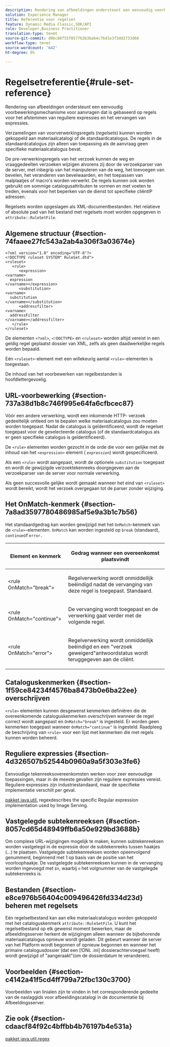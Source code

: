 ```yaml
---
description: Rendering van afbeeldingen ondersteunt een eenvoudig voorbewerkingsmechanisme voor aanvragen dat is gebaseerd op regels voor het afstemmen van reguliere expressies en het vervangen van expressies.
solution: Experience Manager
title: Referentie voor regelset
feature: Dynamic Media Classic,SDK/API
role: Developer,Business Practitioner
translation-type: tm+mt
source-git-commit: d0bc88f55f857762b3bab4c76d1e3f3dd2733d60
workflow-type: tm+mt
source-wordcount: '642'
ht-degree: 0%

---
```



# Regelsetreferentie{#rule-set-reference}

Rendering van afbeeldingen ondersteunt een eenvoudig voorbewerkingsmechanisme voor aanvragen dat is gebaseerd op regels voor het afstemmen van reguliere expressies en het vervangen van expressies.

<!--<a id="section_F44601A65CE1451EAD0A449C66B773CC"></a>-->

Verzamelingen van voorverwerkingsregels (*regelsets*) kunnen worden gekoppeld aan materiaalcatalogi of de standaardcatalogus. De regels in de standaardcatalogus zijn alleen van toepassing als de aanvraag geen specifieke materiaalcatalogus bevat.

De pre-verwerkingsregels van het verzoek kunnen de weg en vraaggedeelten verzoeken wijzigen alvorens zij door de verzoekparser van de server, met inbegrip van het manipuleren van de weg, het toevoegen van bevelen, het veranderen van bevelwaarden, en het toepassen van malplaatjes of macro&#39;s worden verwerkt. De regels kunnen ook worden gebruikt om sommige catalogusattributen te vormen en met voeten te treden, evenals voor het beperken van de dienst tot specifieke cliëntIP adressen.

Regelsets worden opgeslagen als XML-documentbestanden. Het relatieve of absolute pad van het bestand met regelsets moet worden opgegeven in `attribute::RuleSetFile`.

## Algemene structuur {#section-74faaee27fc543a2ab4a306f3a03674e}

```
<?xml version="1.0" encoding="UTF-8"?>
<!DOCTYPE ruleset SYSTEM" RuleSet.dtd">
<ruleset>
   <rule>
      <expression>
<varname>
  expression
</varname></expression>
      <substitution>
<varname>
  substitution
</varname></substitution>
      <addressfilter>
<varname>
  addressFilter
</varname></addressfilter>
   </rule>
</ruleset>
```

De elementen `<?xml>`, `<!DOCTYPE>` en `<ruleset>` worden altijd vereist in een geldig regel geplaatst dossier van XML, zelfs als geen daadwerkelijke regels worden bepaald.

Eén `<ruleset>`-element met een willekeurig aantal `<rule>`-elementen is toegestaan.

De inhoud van het voorbewerken van regelbestanden is hoofdlettergevoelig.

## URL-voorbewerking {#section-737a38d1b8c746f995e64fa6cfbcec87}

Vóór een andere verwerking, wordt een inkomende HTTP- verzoek gedeeltelijk ontleed om te bepalen welke materiaalcatalogus zou moeten worden toegepast. Nadat de catalogus is geïdentificeerd, wordt de regelset toegepast voor de geselecteerde catalogus (of de standaardcatalogus als er geen specifieke catalogus is geïdentificeerd).

De `<rule>` elementen worden gezocht in de orde die voor een gelijke met de inhoud van het `<expression>` element ( *`expression`*) wordt gespecificeerd.

Als een `<rule>` wordt aangepast, wordt de optionele *`substitution`* toegepast en wordt de gewijzigde verzoektekenreeks doorgegeven aan de verzoekparser van de server voor normale verwerking.

Als geen succesvolle gelijke wordt gemaakt wanneer het eind van `<ruleset>` wordt bereikt, wordt het verzoek overgegaan tot de parser zonder wijziging.

## Het OnMatch-kenmerk {#section-7a8ad3597780486985af5e9a3b1c7b56}

Het standaardgedrag kan worden gewijzigd met het `OnMatch`-kenmerk van de `<rule>`-elementen. `OnMatch` kan worden ingesteld op  `break` (standaard),  `continue`of  `error.`

<table id="table_4CABF55B33854A128D5F326B31C6C397"> 
 <thead> 
  <tr> 
   <th colname="col1" class="entry"> <p>Element en kenmerk </p> </th> 
   <th colname="col2" class="entry"> <p>Gedrag wanneer een overeenkomst plaatsvindt </p> </th> 
  </tr> 
 </thead>
 <tbody> 
  <tr> 
   <td colname="col1"> <p><span class="codeph"> &lt;rule OnMatch="break"&gt;</span> </p> </td> 
   <td colname="col2"> <p>Regelverwerking wordt onmiddellijk beëindigd nadat de vervanging van deze regel is toegepast. Standaard. </p> </td> 
  </tr> 
  <tr> 
   <td colname="col1"> <p><span class="codeph"> &lt;rule OnMatch="continue"&gt;</span> </p> </td> 
   <td colname="col2"> <p>De vervanging wordt toegepast en de verwerking gaat verder met de volgende regel. </p> </td> 
  </tr> 
  <tr> 
   <td colname="col1"> <p><span class="codeph"> &lt;rule OnMatch="error"&gt;</span> </p> </td> 
   <td colname="col2"> <p>Regelverwerking wordt onmiddellijk beëindigd en een "verzoek geweigerd"antwoordstatus wordt teruggegeven aan de cliënt. </p> </td> 
  </tr> 
 </tbody> 
</table>

## Cataloguskenmerken {#section-1f59ce84234f4576ba8473b0e6ba22ee} overschrijven

`<rule>` elementen kunnen desgewenst kenmerken definiëren die de overeenkomende cataloguskenmerken overschrijven wanneer de regel correct wordt aangepast en  `OnMatch="break"` is ingesteld. Er worden geen kenmerken toegepast wanneer `OnMatch="continue"` is ingesteld. Raadpleeg de beschrijving van `<rule>` voor een lijst met kenmerken die met regels kunnen worden beheerd.

## Reguliere expressies {#section-4d326507b52544b0960a9a5f303e3fe6}

Eenvoudige tekenreeksovereenkomsten werken voor zeer eenvoudige toepassingen, maar in de meeste gevallen zijn reguliere expressies vereist. Reguliere expressies zijn industriestandaard, maar de specifieke implementatie verschilt per geval.

[pakket java.util.](https://www2.cs.duke.edu/csed/java/jdk1.4.2/docs/api/) regexdescribes the specific Regular expression implementation used by Image Serving.

## Vastgelegde subtekenreeksen {#section-8057cd65d48949ffb6a50e929bd3688b}

Om complexe URL-wijzigingen mogelijk te maken, kunnen subtekenreeksen worden vastgelegd in de expressie door de subtekenreeks tussen haakjes (...) te plaatsen. Vastgelegde subtekenreeksen worden opeenvolgend genummerd, beginnend met 1 op basis van de positie van het voorloophaakje. De vastgelegde subtekenreeksen kunnen in de vervanging worden ingevoegd met *`$n`*, waarbij *`n`* het volgnummer van de vastgelegde subtekenreeks is.

## Bestanden {#section-e8ce976b56404c009496426fd334d23d} beheren met regelsets

Eén regelsetbestand kan aan elke materiaalcatalogus worden gekoppeld met het cataloguskenmerk `attribute::RuleSetFile`. U kunt het regelsetbestand op elk gewenst moment bewerken, maar de afbeeldingsserver herkent de wijzigingen alleen wanneer de bijbehorende materiaalcatalogus opnieuw wordt geladen. Dit gebeurt wanneer de server van het Platform wordt begonnen of opnieuw begonnen en wanneer het primaire catalogusdossier (dat een [!DNL .ini] dossierachtervoegsel heeft) wordt gewijzigd of &quot;aangeraakt&quot;(om de dossierdatum te veranderen).

## Voorbeelden {#section-c4142a41f5cd4ff799a72fbc130c3700}

Voorbeelden van linialen zijn te vinden in het corresponderende gedeelte van de naslaggids voor afbeeldingscatalogi in de documentatie bij Afbeeldingsserver.

## Zie ook {#section-cdaacf84f92c4bffbb4b76197b4e531a}

[pakket java.util.regex](https://www2.cs.duke.edu/csed/java/jdk1.4.2/docs/api/)
